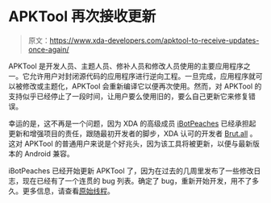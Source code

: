 # APKTool 再次接收更新

> 原文：<https://www.xda-developers.com/apktool-to-receive-updates-once-again/>

APKTool 是开发人员、主题人员、修补人员和修改人员使用的主要应用程序之一。它允许用户对封闭源代码的应用程序进行逆向工程。一旦完成，应用程序就可以被修改或主题化，APKTool 会重新编译它以便再次使用。然而，对 APKTool 的支持似乎已经停止了一段时间，让用户要么使用旧的，要么自己更新它来修复错误。

幸运的是，这不再是一个问题，因为 XDA 的高级成员 [iBotPeaches](http://forum.xda-developers.com/member.php?u=3924617) 已经承担起更新和增强项目的责任，跟随最初开发者的脚步，XDA 认可的开发者 [Brut.all](http://forum.xda-developers.com/member.php?u=1922851) 。这对 APKTool 的普通用户来说是个好兆头，因为该工具将被更新，以便与最新版本的 Android 兼容。

iBotPeaches 已经开始更新 APKTool 了，因为在过去的几周里发布了一些修改日志，现在已经有了一个连贯的 bug 列表。确定了 bug，重新开始开发，用不了多久。更多信息，请查看[原始线程](http://forum.xda-developers.com/showthread.php?t=1755243)。